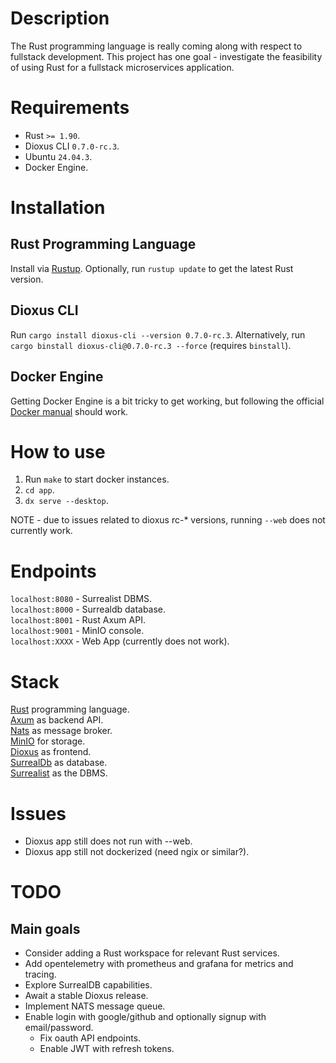 # Description
The Rust programming language is really coming along with respect to fullstack development. This project has one goal - investigate the feasibility of using Rust for a fullstack microservices application.

# Requirements
- Rust `>= 1.90`.
- Dioxus CLI `0.7.0-rc.3`.
- Ubuntu `24.04.3`.
- Docker Engine.

# Installation
## Rust Programming Language
Install via [Rustup](https://rustup.rs/). Optionally, run `rustup update` to get the latest Rust version.

## Dioxus CLI
Run `cargo install dioxus-cli --version 0.7.0-rc.3`. Alternatively, run `cargo binstall dioxus-cli@0.7.0-rc.3 --force` (requires `binstall`).

## Docker Engine
Getting Docker Engine is a bit tricky to get working, but following the official [Docker manual](https://docs.docker.com/engine/install/) should work.

# How to use
1. Run `make` to start docker instances.
2. `cd app`.
3. `dx serve --desktop`.

NOTE - due to issues related to dioxus rc-* versions, running `--web` does not currently work.

# Endpoints
`localhost:8080` - Surrealist DBMS.<br>
`localhost:8000` - Surrealdb database.<br>
`localhost:8001` - Rust Axum API.<br>
`localhost:9001` - MinIO console.<br>
`localhost:XXXX` - Web App (currently does not work).

# Stack
[Rust](https://rust-lang.org/) programming language.<br>
[Axum](https://github.com/tokio-rs/axum) as backend API.<br>
[Nats](https://github.com/nats-io) as message broker.<br>
[MinIO](https://github.com/minio/minio) for storage.<br>
[Dioxus](https://dioxuslabs.com/) as frontend.<br>
[SurrealDb](https://surrealdb.com/docs/surrealdb) as database.<br>
[Surrealist](https://surrealdb.com/docs/surrealist) as the DBMS.

# Issues
* Dioxus app still does not run with --web.
* Dioxus app still not dockerized (need ngix or similar?).

# TODO

## Main goals
* Consider adding a Rust workspace for relevant Rust services.
* Add opentelemetry with prometheus and grafana for metrics and tracing.
* Explore SurrealDB capabilities.
* Await a stable Dioxus release.
* Implement NATS message queue.
* Enable login with google/github and optionally signup with email/password.
    * Fix oauth API endpoints.
    * Enable JWT with refresh tokens.